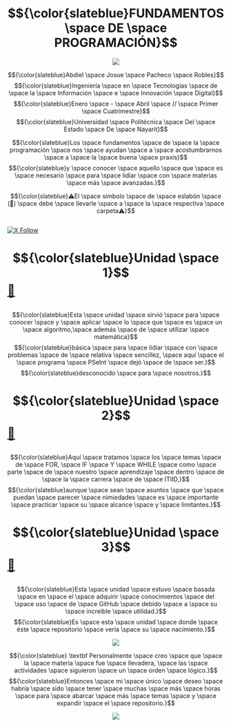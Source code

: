 # $${\color{slateblue}FUNDAMENTOS \space DE \space PROGRAMACIÓN}$$

<p align="center">
  <img src="https://www.gifcen.com/wp-content/uploads/2023/07/neon-gif-6.gif" />
</p>

$${\color{slateblue}Abdiel \space Josue \space Pacheco \space Robles}$$
$${\color{slateblue}Ingeniería \space en \space Tecnologías \space de \space la \space Información \space e \space Innovación \space Digital}$$
$${\color{slateblue}Enero \space - \space Abril \space // \space Primer \space Cuatrimestre}$$
$${\color{slateblue}Universidad \space Politécnica \space Del \space Estado \space De \space Nayarit}$$

$${\color{slateblue}Los \space fundamentos \space de \space la \space programación \space nos \space ayudan \space a \space acostumbrarnos \space a \space la \space buena \space praxis}$$
$${\color{slateblue}y \space conocer \space aquello \space que \space es \space necesario \space para \space lidiar \space con \space materias \space más \space avanzadas.}$$

$${\color{slateblue}⚠El \space símbolo \space de \space eslabón \space (🔗) \space debe \space llevarle \space a \space la \space respectiva \space carpeta⚠}$$

<p align="center">
  <img src="" />
</p>

[![X Follow](https://img.shields.io/static/v1?label=talk&message=3k&color=blue&logo=twitter&style=for-the-badge)](https://x.com/ccostan)


# $${\color{slateblue}Unidad \space 1}$$ [ 🔗 ](https://github.com/W1nso1/FundProgr_UPEN_AP/tree/main/U1%20)
##
$${\color{slateblue}Esta \space unidad \space sirvió \space para \space conocer \space y \space aplicar \space lo \space que \space es \space un \space algoritmo,\space además \space de \space utilizar \space matemática}$$
$${\color{slateblue}básica \space para \space lidiar \space con \space problemas \space de \space relativa \space sencillez, \space aquí \space el \space programa \space PSeInt \space dejó \space de \space ser.}$$
$${\color{slateblue}desconocido \space para \space nosotros.}$$
  

# $${\color{slateblue}Unidad \space 2}$$ [ 🔗 ](https://github.com/W1nso1/FundProgr_UPEN_AP/tree/main/U2)
##
$${\color{slateblue}Aquí \space tratamos \space los \space temas \space de \space FOR, \space IF \space Y \space WHILE \space como \space parte \space de \space nuestro \space aprendizaje \space dentro \space de \space la \space carrera \space de \space ITIID,}$$
$${\color{slateblue}aunque \space sean \space asuntos \space que \space puedan \space parecer \space nimiedades \space es \space importante \space practicar \space su \space alcance \space y \space limitantes.}$$
  

# $${\color{slateblue}Unidad \space 3}$$ [ 🔗 ](https://github.com/W1nso1/FundProgr_UPEN_AP/tree/main/U3)
##
$${\color{slateblue}Esta \space unidad \space estuvo \space basada \space en \space el \space adquirir \space conocimientos \space del \space uso \space de \space GitHub \space debido \space a \space su \space increible \space utilidad.}$$
$${\color{slateblue}Es \space esta \space unidad \space donde \space éste \space repositorio \space vería \space su \space nacimiento.}$$
  
<p align="center">
  <img src="https://images-wixmp-ed30a86b8c4ca887773594c2.wixmp.com/f/cf2836cb-5893-4a6c-b156-5a89d94fc721/db0748x-9fcb8587-a61b-4a2e-b440-5d0de36e7a26.gif?token=eyJ0eXAiOiJKV1QiLCJhbGciOiJIUzI1NiJ9.eyJzdWIiOiJ1cm46YXBwOjdlMGQxODg5ODIyNjQzNzNhNWYwZDQxNWVhMGQyNmUwIiwiaXNzIjoidXJuOmFwcDo3ZTBkMTg4OTgyMjY0MzczYTVmMGQ0MTVlYTBkMjZlMCIsIm9iaiI6W1t7InBhdGgiOiJcL2ZcL2NmMjgzNmNiLTU4OTMtNGE2Yy1iMTU2LTVhODlkOTRmYzcyMVwvZGIwNzQ4eC05ZmNiODU4Ny1hNjFiLTRhMmUtYjQ0MC01ZDBkZTM2ZTdhMjYuZ2lmIn1dXSwiYXVkIjpbInVybjpzZXJ2aWNlOmZpbGUuZG93bmxvYWQiXX0.Mv1MCMhq82G6jmVgNp-A7S9sKfmy1ZzaTM5IeXu-SkY" />
</p>

$${\color{slateblue} \textbf Personalmente \space creo \space que \space la \space materia \space fue \space llevadera, \space las \space actividades \space siguieron \space un \space orden \space lógico.}$$
$${\color{slateblue}Entonces \space mi  \space único \space deseo \space habría \space sido \space tener \space muchas \space más \space horas \space para \space abarcar \space más \space temas \space y \space expandir \space el \space repositorio.}$$

<p align="center">
  <img src="https://i.pinimg.com/736x/66/5c/67/665c67b67818fedeae9f0c7eb0c9882b.jpg" />
</p>
